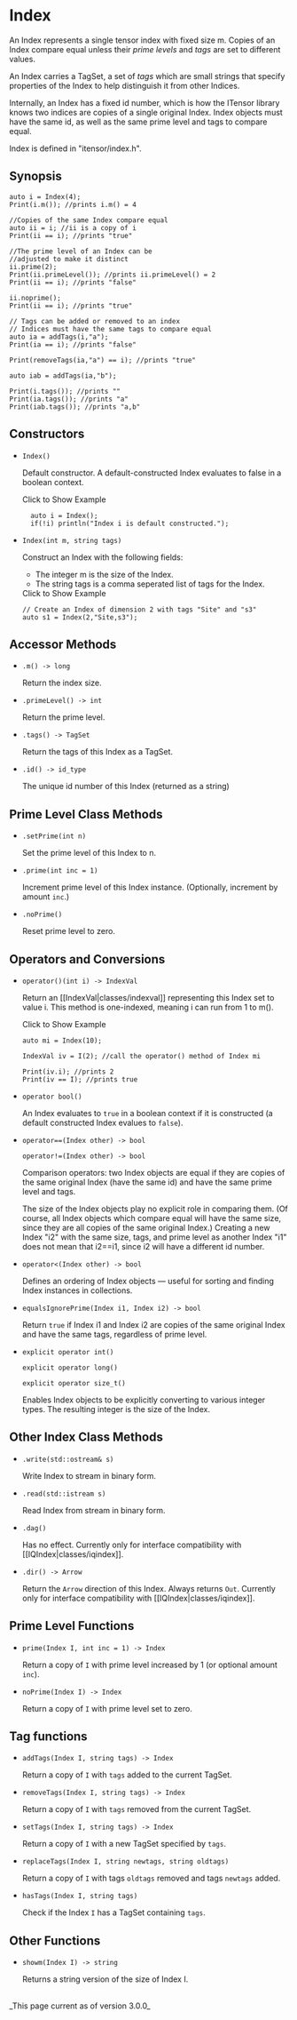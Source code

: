 # Index #

An Index represents a single tensor index with fixed size m. Copies of an Index compare equal unless
their _prime levels_ and _tags_ are set to different values.

An Index carries a TagSet, a set of _tags_ which are small strings that specify properties of the Index to help distinguish it from other Indices.

Internally, an Index has a fixed id number, which is how the ITensor library knows two indices are copies of a single original Index. Index objects must have the same id, as well as the same prime level and tags to compare equal.

Index is defined in "itensor/index.h".

## Synopsis ##

    auto i = Index(4);
    Print(i.m()); //prints i.m() = 4

    //Copies of the same Index compare equal
    auto ii = i; //ii is a copy of i
    Print(ii == i); //prints "true"

    //The prime level of an Index can be
    //adjusted to make it distinct
    ii.prime(2);
    Print(ii.primeLevel()); //prints ii.primeLevel() = 2
    Print(ii == i); //prints "false"

    ii.noprime();
    Print(ii == i); //prints "true"

    // Tags can be added or removed to an index
    // Indices must have the same tags to compare equal
    auto ia = addTags(i,"a");
    Print(ia == i); //prints "false"

    Print(removeTags(ia,"a") == i); //prints "true"

    auto iab = addTags(ia,"b");

    Print(i.tags()); //prints ""
    Print(ia.tags()); //prints "a"
    Print(iab.tags()); //prints "a,b"

## Constructors ##

* `Index()`

  Default constructor. A default-constructed Index evaluates to false in a boolean context.

  <div class="example_clicker">Click to Show Example</div>

        auto i = Index();
        if(!i) println("Index i is default constructed.");

* `Index(int m, string tags)` 

   Construct an Index with the following fields:
   - The integer m is the size of the Index. 
   - The string tags is a comma seperated list of tags for the Index.

  <div class="example_clicker">Click to Show Example</div>

      // Create an Index of dimension 2 with tags "Site" and "s3"
      auto s1 = Index(2,"Site,s3");


## Accessor Methods ##

* `.m() -> long` 

  Return the index size.

* `.primeLevel() -> int` 

  Return the prime level.

* `.tags() -> TagSet`

  Return the tags of this Index as a TagSet.

* `.id() -> id_type`

  The unique id number of this Index (returned as a string)

## Prime Level Class Methods ##

* `.setPrime(int n)`  

  Set the prime level of this Index to n.

* `.prime(int inc = 1)`  

  Increment prime level of this Index instance. (Optionally, increment by amount `inc`.)

* `.noPrime()`  

  Reset prime level to zero.

## Operators and Conversions

* `operator()(int i) -> IndexVal`  

  Return an [[IndexVal|classes/indexval]] representing this Index set to value i.
  This method is one-indexed, meaning i can run from 1 to m().

  <div class="example_clicker">Click to Show Example</div>

      auto mi = Index(10);

      IndexVal iv = I(2); //call the operator() method of Index mi

      Print(iv.i); //prints 2
      Print(iv == I); //prints true

* `operator bool()`

  An Index evaluates to `true` in a boolean context if it is 
  constructed (a default constructed Index evalues to `false`).

* `operator==(Index other) -> bool`  

  `operator!=(Index other) -> bool`  

  Comparison operators: two Index objects are equal if they are copies of the 
  same original Index (have the same id) and have the same prime level and tags.

  The size of the Index objects play no explicit role in comparing them. (Of course,
  all Index objects which compare equal will have the same size, since they 
  are all copies of the same original Index.) Creating a new Index "i2" with the same size, tags,
  and prime level as another Index "i1" does not mean that i2==i1, since i2 will have a different 
  id number.

* `operator<(Index other) -> bool`  

  Defines an ordering of Index objects &mdash; useful for sorting and finding Index instances in collections.
 
* `equalsIgnorePrime(Index i1, Index i2) -> bool`

  Return `true` if Index i1 and Index i2 are copies of the same original Index and have the same tags,
  regardless of prime level.

* `explicit operator int()`

  `explicit operator long()`

  `explicit operator size_t()`

  Enables Index objects to be explicitly converting to various integer types.
  The resulting integer is the size of the Index.


## Other Index Class Methods ##

* `.write(std::ostream& s)`  

  Write Index to stream in binary form.

* `.read(std::istream s)`  

  Read Index from stream in binary form.

* `.dag()`  

  Has no effect. Currently only for interface compatibility with [[IQIndex|classes/iqindex]].

* `.dir() -> Arrow` 

  Return the `Arrow` direction of this Index. Always returns `Out`. 
  Currently only for interface compatibility with [[IQIndex|classes/iqindex]].

## Prime Level Functions

* `prime(Index I, int inc = 1) -> Index` 

   Return a copy of  `I` with prime level increased by 1 (or optional amount `inc`).

* `noPrime(Index I) -> Index` 

   Return a copy of `I` with prime level set to zero.

## Tag functions

* `addTags(Index I, string tags) -> Index`

   Return a copy of `I` with `tags` added to the current TagSet.

* `removeTags(Index I, string tags) -> Index`

   Return a copy of `I` with `tags` removed from the current TagSet.

* `setTags(Index I, string tags) -> Index`

   Return a copy of `I` with a new TagSet specified by `tags`.

* `replaceTags(Index I, string newtags, string oldtags)`

   Return a copy of `I` with tags `oldtags` removed and tags `newtags` added.

* `hasTags(Index I, string tags)`

   Check if the Index `I` has a TagSet containing `tags`.

## Other Functions

* `showm(Index I) -> string`

   Returns a string version of the size of Index I.

<br/>
_This page current as of version 3.0.0_
